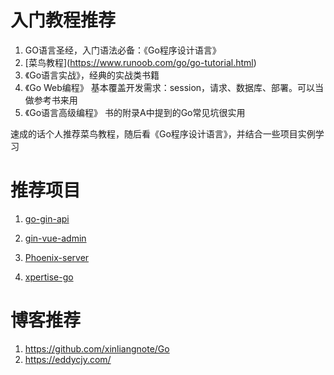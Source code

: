 # 入门教程推荐



1. GO语言圣经，入门语法必备：《Go程序设计语言》
2. \[菜鸟教程]\(https://www.runoob.com/go/go-tutorial.html)
3. 《Go语言实战》，经典的实战类书籍
4. 《Go Web编程》 基本覆盖开发需求：session，请求、数据库、部署。可以当做参考书来用
5. 《Go语言高级编程》 书的附录A中提到的Go常见坑很实用

速成的话个人推荐菜鸟教程，随后看《Go程序设计语言》，并结合一些项目实例学习



# 推荐项目

1. [go-gin-api](https://github.com/xinliangnote/go-gin-api)

2. [gin-vue-admin](https://github.com/flipped-aurora/gin-vue-admin)
3. [Phoenix-server](https://github.com/phoenix-next/phoenix-server)
4. [xpertise-go](https://github.com/Coach257/xpertise-go)



# 博客推荐

1. https://github.com/xinliangnote/Go
2. https://eddycjy.com/
